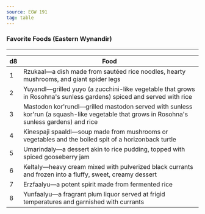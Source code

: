```yaml
---
source: EGW 191
tag: table
---
```


### Favorite Foods (Eastern Wynandir)
---
|d8|Food|
|----|------------|
|1|Rzukaal—a dish made from sautéed rice noodles, hearty mushrooms, and giant spider legs|
|2|Yuyandl—grilled yuyo (a zucchini-like vegetable that grows in Rosohna's sunless gardens) spiced and served with rice|
|3|Mastodon kor'rundl—grilled mastodon served with sunless kor'run (a squash-like vegetable that grows in Rosohna's sunless gardens) and rice|
|4|Kinespaji spaaldl—soup made from mushrooms or vegetables and the boiled spit of a horizonback turtle|
|5|Umarindaly—a dessert akin to rice pudding, topped with spiced gooseberry jam|
|6|Keltaly—heavy cream mixed with pulverized black currants and frozen into a fluffy, sweet, creamy dessert|
|7|Erzfaalyu—a potent spirit made from fermented rice|
|8|Yunfaalyu—a fragrant plum liquor served at frigid temperatures and garnished with currants|
